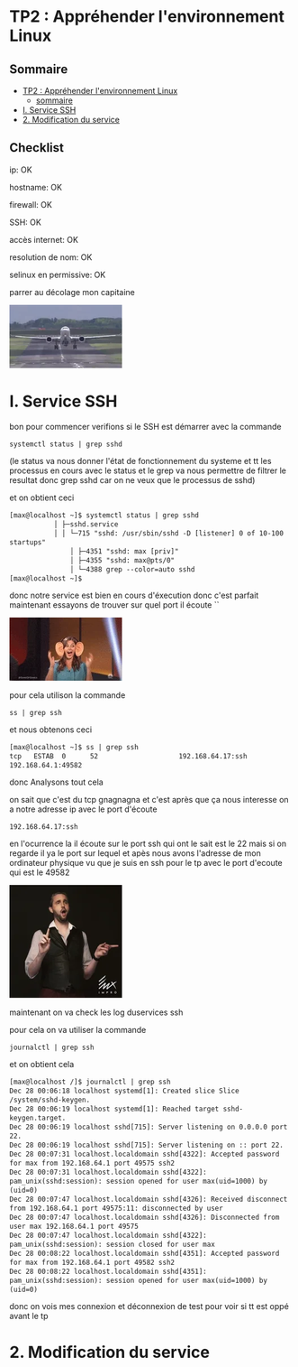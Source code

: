 # TP2 : Appréhender l'environnement Linux

## Sommaire

- [TP2 : Appréhender l'environnement Linux](#tp2--appréhender-lenvironnement-linux)
    - [sommaire](#sommaire)
- [I. Service SSH](#i-service-ssh)
- [2. Modification du service](#2-modification-du-service)

## Checklist

ip: OK

hostname: OK

firewall: OK

SSH: OK

accès internet: OK

resolution de nom: OK

selinux en permissive: OK

parrer au décolage mon capitaine 

![decollageee](picture/decollage.gif)

# I. Service SSH

bon pour commencer verifions si le SSH est démarrer avec la commande 

```
systemctl status | grep sshd
```
(le status va nous donner l'état de fonctionnement du systeme et tt les processus en cours avec le status et le grep va nous permettre de filtrer le resultat donc grep sshd car on ne veux que le processus de sshd)

et on obtient ceci 

```
[max@localhost ~]$ systemctl status | grep sshd
           │ ├─sshd.service
           │ │ └─715 "sshd: /usr/sbin/sshd -D [listener] 0 of 10-100 startups"
               │ ├─4351 "sshd: max [priv]"
               │ ├─4355 "sshd: max@pts/0"
               │ └─4388 grep --color=auto sshd
[max@localhost ~]$ 

```
donc notre service est bien en cours d'éxecution donc c'est parfait maintenant essayons de trouver sur quel port il écoute ``

![listen](picture/listen.gif)

pour cela utilison la commande 

```
ss | grep ssh
```

et nous obtenons ceci 

```
[max@localhost ~]$ ss | grep ssh
tcp   ESTAB  0      52                    192.168.64.17:ssh       192.168.64.1:49582        
```

donc Analysons tout cela 

on sait que c'est du tcp gnagnagna et c'est après que ça nous interesse on a notre adresse ip avec le port d'écoute 

```
192.168.64.17:ssh
```

en l'ocurrence la il écoute sur le port ssh qui ont le sait est le 22 mais si on regarde il ya le port sur lequel et apès nous avons l'adresse de mon ordinateur physique vu que je suis en ssh pour le tp avec le port d'ecoute qui est le 49582

![fingerinthenode](picture/fingerinthenose.gif)

maintenant on va check les log duservices ssh 

pour cela on va utiliser la commande

```
journalctl | grep ssh
```

et on obtient cela 

```
[max@localhost /]$ journalctl | grep ssh
Dec 28 00:06:18 localhost systemd[1]: Created slice Slice /system/sshd-keygen.
Dec 28 00:06:19 localhost systemd[1]: Reached target sshd-keygen.target.
Dec 28 00:06:19 localhost sshd[715]: Server listening on 0.0.0.0 port 22.
Dec 28 00:06:19 localhost sshd[715]: Server listening on :: port 22.
Dec 28 00:07:31 localhost.localdomain sshd[4322]: Accepted password for max from 192.168.64.1 port 49575 ssh2
Dec 28 00:07:31 localhost.localdomain sshd[4322]: pam_unix(sshd:session): session opened for user max(uid=1000) by (uid=0)
Dec 28 00:07:47 localhost.localdomain sshd[4326]: Received disconnect from 192.168.64.1 port 49575:11: disconnected by user
Dec 28 00:07:47 localhost.localdomain sshd[4326]: Disconnected from user max 192.168.64.1 port 49575
Dec 28 00:07:47 localhost.localdomain sshd[4322]: pam_unix(sshd:session): session closed for user max
Dec 28 00:08:22 localhost.localdomain sshd[4351]: Accepted password for max from 192.168.64.1 port 49582 ssh2
Dec 28 00:08:22 localhost.localdomain sshd[4351]: pam_unix(sshd:session): session opened for user max(uid=1000) by (uid=0)
```

donc on vois mes connexion et déconnexion de test pour voir si tt est oppé avant le tp 

# 2. Modification du service


